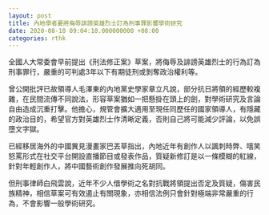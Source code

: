```yaml
---
layout: post
title: 內地學者憂將侮辱誹謗英雄烈士訂為刑事罪影響學術研究
date: 2020-08-10 09:04:18.000000000 +08:00
categories: rthk
---
```


全國人大常委會早前提出《刑法修正案》草案，將侮辱及誹謗英雄烈士的行為訂為刑事罪行，嚴重的可判處3年以下有期徒刑或剝奪政治權利等。

曾公開批評已故領導人毛澤東的內地黨史學家章立凡說，部分抗日將領的經歷較複雜，在民間流傳不同說法，形容草案猶如一把懸掛在頭上的劍，對學術研究及言論自由造成沉重打擊。他擔心，規管會擴大適用至現任同歷任的國家領導人，有隱藏的政治目的，希望官方對英雄烈士作清晰定義，否則自己將可能減少評論，以免誤墮文字獄。

已經移居海外的中國異見漫畫家巴丟草指出，內地近年有創作人以諷刺時弊、嘻笑怒罵形式在社交平台開設直播節目或發表作品，質疑新修訂是以一條模糊的紅線，針對年輕創作人，將中國藝術創作發展推向死胡同。

但刑事律師白飛雲說，近年不少人借學術之名對抗戰將領提出否定及質疑，傷害民族精神，相信草案可有效遏止有關現象，亦相信法例只會針對極端非常嚴重的行為，不會影響一般學術研究。
